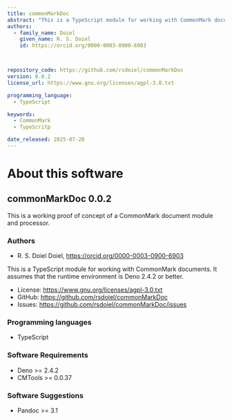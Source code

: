 ```yaml
---
title: commonMarkDoc
abstract: "This is a TypeScript module for working with CommonMark documents. It assumes that the runtime environment is Deno 2.4.2 or better."
authors:
  - family_name: Doiel
    given_name: R. S. Doiel
    id: https://orcid.org/0000-0003-0900-6903



repository_code: https://github.com/rsdoiel/commonMarkDoc
version: 0.0.2
license_url: https://www.gnu.org/licenses/agpl-3.0.txt

programming_language:
  - TypeScript

keywords:
  - CommonMark
  - TypeScritp

date_released: 2025-07-28
---
```


About this software
===================

## commonMarkDoc 0.0.2

This is a working proof of concept of a CommonMark document module and processor.

### Authors

- R. S. Doiel Doiel, <https://orcid.org/0000-0003-0900-6903>






This is a TypeScript module for working with CommonMark documents. It assumes that the runtime environment is Deno 2.4.2 or better.

- License: <https://www.gnu.org/licenses/agpl-3.0.txt>
- GitHub: <https://github.com/rsdoiel/commonMarkDoc>
- Issues: <https://github.com/rsdoiel/commonMarkDoc/issues>

### Programming languages

- TypeScript




### Software Requirements

- Deno &gt;&#x3D; 2.4.2
- CMTools &gt;&#x3D; 0.0.37


### Software Suggestions

- Pandoc &gt;&#x3D; 3.1


